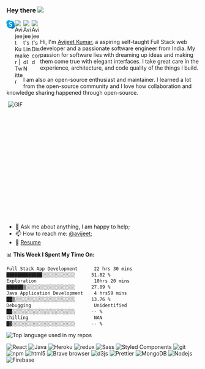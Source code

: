 ### Hey there <img src="https://media.giphy.com/media/hvRJCLFzcasrR4ia7z/giphy.gif" width="25px">
<a href="https://join.skype.com/invite/XcN0Ch520ruL">
  <img align="left" alt="Avijeet's Skype" width="22px" src="https://raw.githubusercontent.com/avijeet25/myinfo/master/skype.png" />
</a>
<a href="#">
  <img align="left" alt="Avijeet Kumar | Twitter" width="22px" src="https://raw.githubusercontent.com/peterthehan/peterthehan/master/assets/twitter.svg" />
</a>
<a href="https://www.linkedin.com/in/avijeet-kumar-910aa0189/">
  <img align="left" alt="Avijeet's LinkedIN" width="22px" src="https://raw.githubusercontent.com/peterthehan/peterthehan/master/assets/linkedin.svg" />
</a>
<a href="https://discord.gg/XNxNUKZz">
  <img align="left" alt="Avijeet's Discord" width="22px" src="https://raw.githubusercontent.com/peterthehan/peterthehan/master/assets/discord.svg" />
</a>

<br />
<br />

Hi, I'm [Avijeet Kumar](https://portfolio-4bdad.web.app/), a aspiring self-taught Full Stack web developer and a passionate software engineer from India. My passion for software lies with dreaming up ideas and making them come true with elegant interfaces. I take great care in the experience, architecture, and code quality of the things I build.

I am also an open-source enthusiast and maintainer. I learned a lot from the open-source community and I love how collaboration and knowledge sharing happened through open-source.


  <img align="right" alt="GIF" src="https://github.com/abhisheknaiidu/abhisheknaiidu/blob/master/code.gif?raw=true" width="500" height="320" />
  
- 💬 Ask me about anything, I am happy to help;
- 📫 How to reach me: [@avijeet](https://www.linkedin.com/in/avijeet-kumar-910aa0189/);
- 📝 [Resume](https://portfolio-4bdad.web.app/)

<!-- **Languages and Tools:**  

<code><img height="20" src="https://raw.githubusercontent.com/github/explore/80688e429a7d4ef2fca1e82350fe8e3517d3494d/topics/javascript/javascript.png"></code>
<code><img height="20" src="https://raw.githubusercontent.com/github/explore/80688e429a7d4ef2fca1e82350fe8e3517d3494d/topics/vue/vue.png"></code>
<code><img height="20" src="https://raw.githubusercontent.com/github/explore/80688e429a7d4ef2fca1e82350fe8e3517d3494d/topics/react/react.png"></code>
<code><img height="20" src="https://raw.githubusercontent.com/github/explore/5c058a388828bb5fde0bcafd4bc867b5bb3f26f3/topics/graphql/graphql.png"></code>
<code><img height="20" src="https://raw.githubusercontent.com/github/explore/80688e429a7d4ef2fca1e82350fe8e3517d3494d/topics/nodejs/nodejs.png"></code>
<code><img height="20" src="https://raw.githubusercontent.com/github/explore/80688e429a7d4ef2fca1e82350fe8e3517d3494d/topics/cpp/cpp.png"></code>
<code><img height="20" src="https://raw.githubusercontent.com/github/explore/80688e429a7d4ef2fca1e82350fe8e3517d3494d/topics/python/python.png"></code>
<code><img height="20" src="https://raw.githubusercontent.com/github/explore/80688e429a7d4ef2fca1e82350fe8e3517d3494d/topics/mysql/mysql.png"></code>
<code><img height="20" src="https://raw.githubusercontent.com/github/explore/80688e429a7d4ef2fca1e82350fe8e3517d3494d/topics/firebase/firebase.png"></code>
<code><img height="20" src="https://raw.githubusercontent.com/github/explore/80688e429a7d4ef2fca1e82350fe8e3517d3494d/topics/git/git.png"></code> -->

📊 **This Week I Spent My Time On:**
<!--START_SECTION:waka-->
```text
Full Stack App Development      22 hrs 30 mins       █████████████░░░░░░░░░░░░      51.82 % 
Exploration                     10hrs 20 mins        ██████▒░░░░░░░░░░░░░░░░░░      27.89 % 
Java Application Development    4 hrs59 mins         ██▒░░░░░░░░░░░░░░░░░░░░░░      13.76 % 
Debugging                       Unidentified         ██░░░░░░░░░░░░░░░░░░░░░░░      -- % 
Chilling                        NAN                  █▓░░░░░░░░░░░░░░░░░░░░░░░      -- % 
```
<!--END_SECTION:waka-->
<div align="left">
  <img width="300" src="https://github-readme-stats.vercel.app/api/top-langs/?username=aralroca&layout=compact&hide_title=1&card_width=300" alt="Top language used in my repos" />
  <!-- <br />
  <small>📈 Languages used in my public repos - big fan of JavaScript 😛</small>
  <br />
  <br /> -->
</div>
<div width="200" align="left">
<!-- <h3>Things I code with</h3> -->
<p width="200" align="left">
  <img alt="React" src="https://img.shields.io/badge/-React-45b8d8?style=flat-square&logo=react&logoColor=white" />

  <img alt="Java" src="https://img.shields.io/badge/-Java-ea2845?style=flat-square&logo=java&logoColor=white" />

  <!-- <img alt="Google Cloud Platform" src="https://img.shields.io/badge/-Google_Cloud_Platform-1a73e8?style=flat-square&logo=google-cloud&logoColor=white" /> -->

  <img alt="Heroku" src="https://img.shields.io/badge/-Heroku-430098?style=flat-square&logo=heroku&logoColor=white" />
  <img alt="redux" src="https://img.shields.io/badge/-Redux-764ABC?style=flat-square&logo=redux&logoColor=white" />
  <img alt="Sass" src="https://img.shields.io/badge/-Sass-CC6699?style=flat-square&logo=sass&logoColor=white" />
  <img alt="Styled Components" src="https://img.shields.io/badge/-Styled_Components-db7092?style=flat-square&logo=styled-components&logoColor=white" />
  <img alt="git" src="https://img.shields.io/badge/-Git-F05032?style=flat-square&logo=git&logoColor=white" />

  <img alt="npm" src="https://img.shields.io/badge/-NPM-CB3837?style=flat-square&logo=npm&logoColor=white" />
  <img alt="html5" src="https://img.shields.io/badge/-HTML5-E34F26?style=flat-square&logo=html5&logoColor=white" />
  <img alt="Brave browser" src="https://img.shields.io/badge/-Brave_Browser-FB542B?style=flat-square&logo=brave&logoColor=white" />

  <img alt="d3js" src="https://img.shields.io/badge/-D3.js-F9A03C?style=flat-square&logo=d3.js&logoColor=white" />
  <img alt="Prettier" src="https://img.shields.io/badge/-Prettier-F7B93E?style=flat-square&logo=prettier&logoColor=white" />
  <img alt="MongoDB" src="https://img.shields.io/badge/-MongoDB-13aa52?style=flat-square&logo=mongodb&logoColor=white" />
  <img alt="Nodejs" src="https://img.shields.io/badge/-Nodejs-43853d?style=flat-square&logo=Node.js&logoColor=white" />  
  <img alt="Firebase" src="https://img.shields.io/badge/-Firebase-FB542B?style=flat-square&logo=Firebase&logoColor=white" />
</p>
</div>
<!-- 
📈 My GitHub Stats

<p align="center"> <img src="https://github-readme-stats.vercel.app/api?username=avijeet25&show_icons=true&theme=gotham" alt="avijeetKumar" /> -->
<!-- <div align="center">
  <img width="" src="https://github-readme-stats.vercel.app/api/top-langs/?username=aralroca&layout=compact&hide_title=1&card_width=300" alt="Top language used in my repos" />
  <br />
  <small>📈 Languages used in my public repos - big fan of JavaScript 😛</small>
  <br />
  <br />
</div> -->



